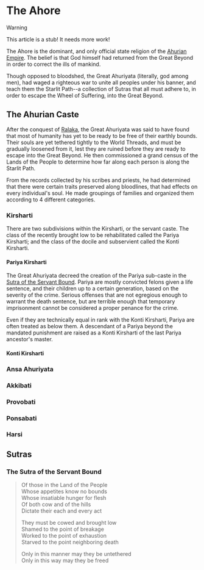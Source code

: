 # The Ahore

> [!WARNING]
> This article is a stub! It needs more work!

The Ahore is the dominant, and only official state religion of the [Ahurian
Empire](/countries/ahuria.md). The belief is that God himself had returned from
the Great Beyond in order to correct the ills of mankind.

Though opposed to bloodshed, the Great Ahuriyata (literally, god among men), had
waged a righteous war to unite all peoples under his banner, and teach them the
Starlit Path--a collection of Sutras that all must adhere to, in order to escape
the Wheel of Suffering, into the Great Beyond.
## The Ahurian Caste

After the conquest of [Ralaka](/continents/ralaka.md), the Great Ahuriyata was
said to have found that most of humanity has yet to be ready to be free of their
earthly bounds. Their souls are yet tethered tightly to the World Threads, and
must be gradually loosened from it, lest they are ruined before they are ready
to escape into the Great Beyond. He then commissioned a grand census of the
Lands of the People to determine how far along each person is along the Starlit
Path. 

From the records collected by his scribes and priests, he had determined that
there were certain traits preserved along bloodlines, that had effects on every
individual's soul. He made groupings of families and organized them according to
4 different categories.
### Kirsharti

There are two subdivisions within the Kirsharti, or the servant caste. The class
of the recently brought low to be rehabilitated called the Pariya Kirsharti; and
the class of the docile and subservient called the Konti Kirsharti.

#### Pariya Kirsharti

The Great Ahuriyata decreed the creation of the Pariya sub-caste in the [Sutra
of the Servant Bound](#the-sutra-of-the-servant-bound). Pariya are mostly
convicted felons given a life sentence, and their children up to a certain
generation, based on the severity of the crime. Serious offenses that are not
egregious enough to warrant the death sentence, but are terrible enough that
temporary imprisonment cannot be considered a proper penance for the crime. 

Even if they are technically equal in rank with the Konti Kirsharti, Pariya are
often treated as below them. A descendant of a Pariya beyond the mandated
punishment are raised as a Konti Kirsharti of the last Pariya ancestor's master.

#### Konti Kirsharti



### Ansa Ahuriyata

### Akkibati

### Provobati

### Ponsabati


### Harsi


## Sutras

### The Sutra of the Servant Bound

> Of those in the Land of the People  
> Whose appetites know no bounds  
> Whose insatiable hunger for flesh  
> Of both cow and of the hills  
> Dictate their each and every act  
>   
> They must be cowed and brought low  
> Shamed to the point of breakage  
> Worked to the point of exhaustion  
> Starved to the point neighboring death  
>   
> Only in this manner may they be untethered  
> Only in this way may they be freed  

